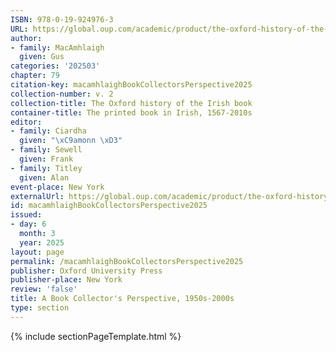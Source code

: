 ```yaml
---
ISBN: 978-0-19-924976-3
URL: https://global.oup.com/academic/product/the-oxford-history-of-the-irish-book-volume-ii-9780199249763?cc=ge&lang=3n#
author:
- family: MacAmhlaigh
  given: Gus
categories: '202503'
chapter: 79
citation-key: macamhlaighBookCollectorsPerspective2025
collection-number: v. 2
collection-title: The Oxford history of the Irish book
container-title: The printed book in Irish, 1567-2010s
editor:
- family: Ciardha
  given: "\xC9amonn \xD3"
- family: Sewell
  given: Frank
- family: Titley
  given: Alan
event-place: New York
externalUrl: https://global.oup.com/academic/product/the-oxford-history-of-the-irish-book-volume-ii-9780199249763?cc=ge&lang=3n#
id: macamhlaighBookCollectorsPerspective2025
issued:
- day: 6
  month: 3
  year: 2025
layout: page
permalink: /macamhlaighBookCollectorsPerspective2025
publisher: Oxford University Press
publisher-place: New York
review: 'false'
title: A Book Collector's Perspective, 1950s-2000s
type: section
---
```

{% include sectionPageTemplate.html %}